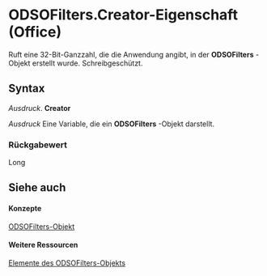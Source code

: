 
# ODSOFilters.Creator-Eigenschaft (Office)

Ruft eine 32-Bit-Ganzzahl, die die Anwendung angibt, in der  **ODSOFilters** -Objekt erstellt wurde. Schreibgeschützt.


## Syntax

 _Ausdruck_. **Creator**

 _Ausdruck_ Eine Variable, die ein **ODSOFilters** -Objekt darstellt.


### Rückgabewert

Long


## Siehe auch


#### Konzepte


[ODSOFilters-Objekt](e706745d-3890-81e8-6c9a-4c6bf67387ee.md)
#### Weitere Ressourcen


[Elemente des ODSOFilters-Objekts](http://msdn.microsoft.com/library/af01ccb0-034e-017b-2885-9301b5bda139%28Office.15%29.aspx)